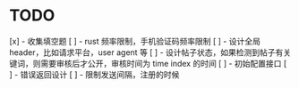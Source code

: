 # TODO

[x] - 收集填空题
[ ] - rust 频率限制，手机验证码频率限制
[ ] - 设计全局 header，比如请求平台，user agent 等
[ ] - 设计帖子状态，如果检测到帖子有关键词，则需要审核后才公开，审核时间为 time index 的时间
[ ] - 初始配置接口
[ ] - 错误返回设计
[ ] - 限制发送间隔，注册的时候
